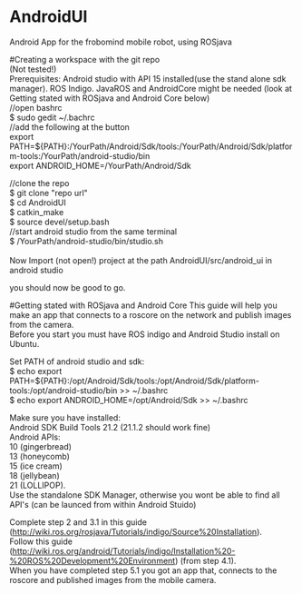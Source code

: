 # AndroidUI<br />
Android App for the frobomind mobile robot, using ROSjava<br />

#Creating a workspace with the git repo<br />
(Not tested!)<br />
Prerequisites: Android studio with API 15 installed(use the stand alone sdk manager). ROS Indigo. JavaROS and AndroidCore might be needed (look at Getting stated with ROSjava and Android Core below)<br />
//open bashrc<br />
$ sudo gedit ~/.bachrc<br />
//add the following at the button<br />
export PATH=${PATH}:/YourPath/Android/Sdk/tools:/YourPath/Android/Sdk/platform-tools:/YourPath/android-studio/bin<br />
export ANDROID_HOME=/YourPath/Android/Sdk<br />

//clone the repo<br />
$ git clone "repo url"<br />
$ cd AndroidUI<br />
$ catkin_make<br />
$ source devel/setup.bash<br />
//start android studio from the same terminal<br />
$ /YourPath/android-studio/bin/studio.sh<br />
<br />
Now Import (not open!) project at the path AndroidUI/src/android_ui in android studio<br />

you should now be good to go.<br />

#Getting stated with ROSjava and Android Core
This guide will help you make an app that connects to a roscore on the network and publish images from the camera.<br />
Before you start you must have ROS indigo and Android Studio install on Ubuntu.<br />

Set PATH of android studio and sdk: <br />
$ echo export PATH=\${PATH}:/opt/Android/Sdk/tools:/opt/Android/Sdk/platform-tools:/opt/android-studio/bin >> ~/.bashrc<br />
$ echo export ANDROID_HOME=/opt/Android/Sdk >> ~/.bashrc<br />

Make sure you have installed:<br />
Android SDK Build Tools 21.2 (21.1.2 should work fine)<br />
Android APIs: <br />
	10 (gingerbread)<br />
	13 (honeycomb)<br />
	15 (ice cream)<br />
	18 (jellybean)<br />
	21 (LOLLIPOP). <br />
Use the standalone SDK Manager, otherwise you wont be able to find all API's (can be launced from within Android Stuido)<br />

Complete step 2 and 3.1 in this guide (http://wiki.ros.org/rosjava/Tutorials/indigo/Source%20Installation).<br />
Follow this guide (http://wiki.ros.org/android/Tutorials/indigo/Installation%20-%20ROS%20Development%20Environment) (from step 4.1).<br />
When you have completed step 5.1 you got an app that, connects to the roscore and published images from the mobile camera.<br />








